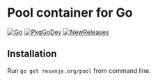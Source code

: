 # Pool container for Go

[![Go](https://github.com/janos/pool/workflows/Go/badge.svg)](https://github.com/janos/pool/actions)
[![PkgGoDev](https://pkg.go.dev/badge/resenje.org/pool)](https://pkg.go.dev/resenje.org/pool)
[![NewReleases](https://newreleases.io/badge.svg)](https://newreleases.io/github/janos/pool)

## Installation

Run `go get resenje.org/pool` from command line.
